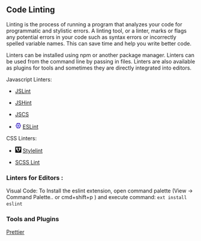 ## Code Linting

Linting is the process of running a program that analyzes your code for programmatic and stylistic errors. A linting tool, or a linter, marks or flags any potential errors in your code such as syntax errors or incorrectly spelled variable names. This can save time and help you write better code.

Linters can be installed using npm or another package manager. Linters can be used from the command line by passing in files. Linters are also available as plugins for tools and sometimes they are directly integrated into editors.

Javascript Linters:

 - [JSLint](http://www.javascriptlint.com/online_lint.php)

 - [JSHint](http://jshint.com/)

 - [JSCS](http://jscs.info/)

 - <img src="./assests/eslint.svg" alt="Stylelint" title="A pluggable and configurable linter tool for identifying and reporting on patterns in JavaScript. Maintain your code quality with ease." width="16" height="16" /> [ESLint](http://eslint.org/)

CSS Linters:

  - <img src="./assests/stylelint.png" alt="Stylelint" title="A mighty, modern linter that helps you avoid errors and enforce conventions in your styles." width="16" height="16" /> [Stylelint](https://stylelint.io/) 
  
  - [SCSS Lint](https://github.com/sds/scss-lint)

### Linters for Editors :
Visual Code: To Install the eslint extension, open command palette (View -> Command Palette.. or cmd+shift+p ) and execute command: `ext install eslint`

### Tools and Plugins
[Prettier](https://prettier.io/)